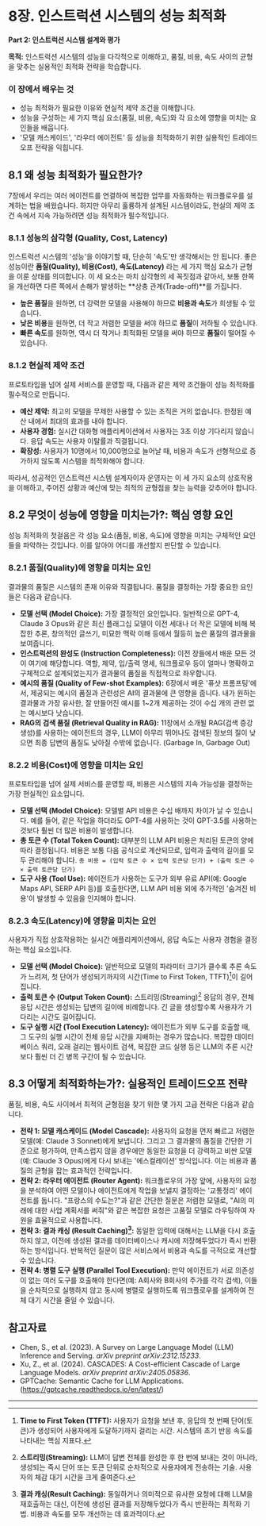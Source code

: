 # 8장. 인스트럭션 시스템의 성능 최적화

**Part 2: 인스트럭션 시스템 설계와 평가**

**목적:** 인스트럭션 시스템의 성능을 다각적으로 이해하고, 품질, 비용, 속도 사이의 균형을 맞추는 실용적인 최적화 전략을 학습합니다.

### 이 장에서 배우는 것
- 성능 최적화가 필요한 이유와 현실적 제약 조건을 이해합니다.
- 성능을 구성하는 세 가지 핵심 요소(품질, 비용, 속도)와 각 요소에 영향을 미치는 요인들을 배웁니다.
- '모델 캐스케이드', '라우터 에이전트' 등 성능을 최적화하기 위한 실용적인 트레이드오프 전략을 익힙니다.

## 8.1 왜 성능 최적화가 필요한가?

7장에서 우리는 여러 에이전트를 연결하여 복잡한 업무를 자동화하는 워크플로우를 설계하는 법을 배웠습니다. 하지만 아무리 훌륭하게 설계된 시스템이라도, 현실의 제약 조건 속에서 지속 가능하려면 성능 최적화가 필수적입니다.

### 8.1.1 성능의 삼각형 (Quality, Cost, Latency)

인스트럭션 시스템의 '성능'을 이야기할 때, 단순히 '속도'만 생각해서는 안 됩니다. 좋은 성능이란 **품질(Quality), 비용(Cost), 속도(Latency)** 라는 세 가지 핵심 요소가 균형을 이룬 상태를 의미합니다. 이 세 요소는 마치 삼각형의 세 꼭짓점과 같아서, 보통 한쪽을 개선하면 다른 쪽에서 손해가 발생하는 **상충 관계(Trade-off)**를 가집니다.

- **높은 품질**을 원하면, 더 강력한 모델을 사용해야 하므로 **비용과 속도**가 희생될 수 있습니다.
- **낮은 비용**을 원하면, 더 작고 저렴한 모델을 써야 하므로 **품질**이 저하될 수 있습니다.
- **빠른 속도**를 원하면, 역시 더 작거나 최적화된 모델을 써야 하므로 **품질**이 떨어질 수 있습니다.

### 8.1.2 현실적 제약 조건

프로토타입을 넘어 실제 서비스를 운영할 때, 다음과 같은 제약 조건들이 성능 최적화를 필수적으로 만듭니다.

- **예산 제약:** 최고의 모델을 무제한 사용할 수 있는 조직은 거의 없습니다. 한정된 예산 내에서 최대의 효과를 내야 합니다.
- **사용자 경험:** 실시간 대화형 애플리케이션에서 사용자는 3초 이상 기다리지 않습니다. 응답 속도는 사용자 이탈률과 직결됩니다.
- **확장성:** 사용자가 10명에서 10,000명으로 늘어날 때, 비용과 속도가 선형적으로 증가하지 않도록 시스템을 최적화해야 합니다.

따라서, 성공적인 인스트럭션 시스템 설계자이자 운영자는 이 세 가지 요소의 상호작용을 이해하고, 주어진 상황과 예산에 맞는 최적의 균형점을 찾는 능력을 갖추어야 합니다.

## 8.2 무엇이 성능에 영향을 미치는가?: 핵심 영향 요인

성능 최적화의 첫걸음은 각 성능 요소(품질, 비용, 속도)에 영향을 미치는 구체적인 요인들을 파악하는 것입니다. 이를 알아야 어디를 개선할지 판단할 수 있습니다.

### 8.2.1 품질(Quality)에 영향을 미치는 요인

결과물의 품질은 시스템의 존재 이유와 직결됩니다. 품질을 결정하는 가장 중요한 요인들은 다음과 같습니다.

- **모델 선택 (Model Choice):** 가장 결정적인 요인입니다. 일반적으로 GPT-4, Claude 3 Opus와 같은 최신 플래그십 모델이 이전 세대나 더 작은 모델에 비해 복잡한 추론, 창의적인 글쓰기, 미묘한 맥락 이해 등에서 월등히 높은 품질의 결과물을 보여줍니다.
- **인스트럭션의 완성도 (Instruction Completeness):** 이전 장들에서 배운 모든 것이 여기에 해당합니다. 역할, 제약, 입/출력 명세, 워크플로우 등이 얼마나 명확하고 구체적으로 설계되었는지가 결과물의 품질을 직접적으로 좌우합니다.
- **예시의 품질 (Quality of Few-shot Examples):** 6장에서 배운 '퓨샷 프롬프팅'에서, 제공되는 예시의 품질과 관련성은 AI의 결과물에 큰 영향을 줍니다. 내가 원하는 결과물과 가장 유사한, 잘 만들어진 예시를 1~2개 제공하는 것이 수십 개의 관련 없는 예시보다 낫습니다.
- **RAG의 검색 품질 (Retrieval Quality in RAG):** 11장에서 소개될 RAG(검색 증강 생성)를 사용하는 에이전트의 경우, LLM이 아무리 뛰어나도 검색된 정보의 질이 낮으면 최종 답변의 품질도 낮아질 수밖에 없습니다. (Garbage In, Garbage Out)

### 8.2.2 비용(Cost)에 영향을 미치는 요인

프로토타입을 넘어 실제 서비스를 운영할 때, 비용은 시스템의 지속 가능성을 결정하는 가장 현실적인 요소입니다.

- **모델 선택 (Model Choice):** 모델별 API 비용은 수십 배까지 차이가 날 수 있습니다. 예를 들어, 같은 작업을 하더라도 GPT-4를 사용하는 것이 GPT-3.5를 사용하는 것보다 훨씬 더 많은 비용이 발생합니다.
- **총 토큰 수 (Total Token Count):** 대부분의 LLM API 비용은 처리된 토큰의 양에 따라 결정됩니다. 비용은 보통 다음 공식으로 계산되므로, 입력과 출력의 길이를 모두 관리해야 합니다.
  `총 비용 = (입력 토큰 수 × 입력 토큰당 단가) + (출력 토큰 수 × 출력 토큰당 단가)`
- **도구 사용 (Tool Use):** 에이전트가 사용하는 도구가 외부 유료 API(예: Google Maps API, SERP API 등)를 호출한다면, LLM API 비용 외에 추가적인 '숨겨진 비용'이 발생할 수 있음을 인지해야 합니다.

### 8.2.3 속도(Latency)에 영향을 미치는 요인

사용자가 직접 상호작용하는 실시간 애플리케이션에서, 응답 속도는 사용자 경험을 결정하는 핵심 요소입니다.

- **모델 선택 (Model Choice):** 일반적으로 모델의 파라미터 크기가 클수록 추론 속도가 느려져, 첫 단어가 생성되기까지의 시간(Time to First Token, TTFT)[^1]이 길어집니다.
- **출력 토큰 수 (Output Token Count):** 스트리밍(Streaming)[^2] 응답의 경우, 전체 응답 시간은 생성되는 답변의 길이에 비례합니다. 긴 글을 생성할수록 사용자가 기다리는 시간도 길어집니다.
- **도구 실행 시간 (Tool Execution Latency):** 에이전트가 외부 도구를 호출할 때, 그 도구의 실행 시간이 전체 응답 시간을 지배하는 경우가 많습니다. 복잡한 데이터베이스 쿼리, 오래 걸리는 웹사이트 검색, 복잡한 코드 실행 등은 LLM의 추론 시간보다 훨씬 더 긴 병목 구간이 될 수 있습니다.

## 8.3 어떻게 최적화하는가?: 실용적인 트레이드오프 전략

품질, 비용, 속도 사이에서 최적의 균형점을 찾기 위한 몇 가지 고급 전략은 다음과 같습니다.

- **전략 1: 모델 캐스케이드 (Model Cascade):** 사용자의 요청을 먼저 빠르고 저렴한 모델(예: Claude 3 Sonnet)에게 보냅니다. 그리고 그 결과물의 품질을 간단한 기준으로 평가하여, 만족스럽지 않을 경우에만 동일한 요청을 더 강력하고 비싼 모델(예: Claude 3 Opus)에게 다시 보내는 '에스컬레이션' 방식입니다. 이는 비용과 품질의 균형을 잡는 효과적인 전략입니다.
- **전략 2: 라우터 에이전트 (Router Agent):** 워크플로우의 가장 앞에, 사용자의 요청을 분석하여 어떤 모델이나 에이전트에게 작업을 보낼지 결정하는 '교통정리' 에이전트를 둡니다. "프랑스의 수도는?"과 같은 간단한 질문은 저렴한 모델로, "AI의 미래에 대한 사업 계획서를 써줘"와 같은 복잡한 요청은 고품질 모델로 라우팅하여 자원을 효율적으로 사용합니다.
- **전략 3: 결과 캐싱 (Result Caching)[^3]:** 동일한 입력에 대해서는 LLM을 다시 호출하지 않고, 이전에 생성된 결과를 데이터베이스나 캐시에 저장해두었다가 즉시 반환하는 방식입니다. 반복적인 질문이 많은 서비스에서 비용과 속도를 극적으로 개선할 수 있습니다.
- **전략 4: 병렬 도구 실행 (Parallel Tool Execution):** 만약 에이전트가 서로 의존성이 없는 여러 도구를 호출해야 한다면(예: A회사와 B회사의 주가를 각각 검색), 이들을 순차적으로 실행하지 않고 동시에 병렬로 실행하도록 워크플로우를 설계하여 전체 대기 시간을 줄일 수 있습니다.

## 참고자료

- Chen, S., et al. (2023). A Survey on Large Language Model (LLM) Inference and Serving. *arXiv preprint arXiv:2312.15233*.
- Xu, Z., et al. (2024). CASCADES: A Cost-efficient Cascade of Large Language Models. *arXiv preprint arXiv:2405.05836*.
- GPTCache: Semantic Cache for LLM Applications. (https://gptcache.readthedocs.io/en/latest/)

---

[^1]: **Time to First Token (TTFT):** 사용자가 요청을 보낸 후, 응답의 첫 번째 단어(토큰)가 생성되어 사용자에게 도달하기까지 걸리는 시간. 시스템의 초기 반응 속도를 나타내는 핵심 지표다.

[^2]: **스트리밍(Streaming):** LLM이 답변 전체를 완성한 후 한 번에 보내는 것이 아니라, 생성되는 즉시 단어 또는 토큰 단위로 순차적으로 사용자에게 전송하는 기술. 사용자의 체감 대기 시간을 크게 줄여준다.

[^3]: **결과 캐싱(Result Caching):** 동일하거나 의미적으로 유사한 요청에 대해 LLM을 재호출하는 대신, 이전에 생성된 결과를 저장해두었다가 즉시 반환하는 최적화 기법. 비용과 속도를 모두 개선하는 데 효과적이다.
